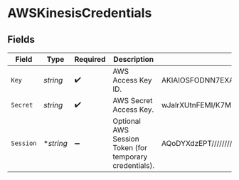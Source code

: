 # AWSKinesisCredentials


## Fields

| Field                                                   | Type                                                    | Required                                                | Description                                             | Example                                                 |
| ------------------------------------------------------- | ------------------------------------------------------- | ------------------------------------------------------- | ------------------------------------------------------- | ------------------------------------------------------- |
| `Key`                                                   | *string*                                                | :heavy_check_mark:                                      | AWS Access Key ID.                                      | AKIAIOSFODNN7EXAMPLE                                    |
| `Secret`                                                | *string*                                                | :heavy_check_mark:                                      | AWS Secret Access Key.                                  | wJalrXUtnFEMI/K7MDENG/bPxRfiCYEXAMPLEKEY                |
| `Session`                                               | **string*                                               | :heavy_minus_sign:                                      | Optional AWS Session Token (for temporary credentials). | AQoDYXdzEPT//////////wEXAMPLE...                        |